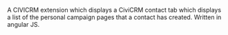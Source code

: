 A CIVICRM extension which displays a CiviCRM contact tab which displays a list of the personal campaign pages that a contact has created.
Written in angular JS.
